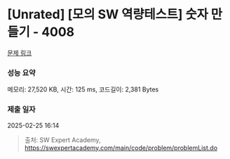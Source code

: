 # [Unrated] [모의 SW 역량테스트] 숫자 만들기 - 4008 

[문제 링크](https://swexpertacademy.com/main/code/problem/problemDetail.do?contestProbId=AWIeRZV6kBUDFAVH) 

### 성능 요약

메모리: 27,520 KB, 시간: 125 ms, 코드길이: 2,381 Bytes

### 제출 일자

2025-02-25 16:14



> 출처: SW Expert Academy, https://swexpertacademy.com/main/code/problem/problemList.do